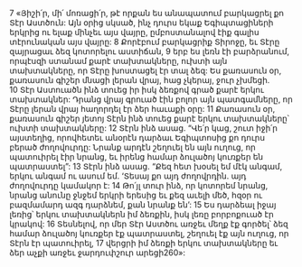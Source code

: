 7 «Յիշի՛ր, մի՛ մոռացի՛ր, թէ որքան ես անապատում բարկացրել քո Տէր Աստծուն: Այն օրից սկսած, ինչ դուրս եկաք Եգիպտացիների երկրից ու ելաք մինչեւ այս վայրը, ըմբոստանալով էիք գալիս տէրունական այս վայրը: 8 Քորէբում բարկացրիք Տիրոջը, եւ Տէրը զայրացաւ ձեզ կոտորելու աստիճան, 9 երբ ես լեռն էի բարձրանում, որպէսզի ստանամ քարէ տախտակները, ուխտի այն տախտակները, որ Տէրը խոստացել էր տալ ձեզ: Ես քառասուն օր, քառասուն գիշեր մնացի լերան վրայ, հաց չկերայ, ջուր չխմեցի. 10 Տէր Աստուածն ինձ տուեց իր իսկ ձեռքով գրած քարէ երկու տախտակներ: Դրանց վրայ գրուած էին բոլոր այն պատգամները, որ Տէրը լերան վրայ հաղորդել էր ձեր հաւաքի օրը: 11 Քառասուն օր, քառասուն գիշեր յետոյ Տէրն ինձ տուեց քարէ երկու տախտակները՝ ուխտի տախտակները:
12 Տէրն ինձ ասաց. “Վե՛ր կաց, շուտ իջի՛ր այստեղից, որովհետեւ անօրէն դարձաւ Եգիպտոսից քո դուրս բերած ժողովուրդը: Նրանք արդէն շեղուել են այն ուղուց, որ պատուիրել էիր նրանց, եւ իրենց համար ձուլածոյ կուռքեր են պատրաստել”: 13 Տէրն ինձ ասաց. “Քեզ հետ խօսել եմ մէկ անգամ, երկու անգամ ու ասում եմ. ‘Տեսայ քո այդ ժողովրդին. այդ ժողովուրդը կամակոր է: 14 Թո՛յլ տուր ինձ, որ կոտորեմ նրանց, նրանց անունը ջնջեմ երկրի երեսից եւ քեզ աւելի մեծ, հզօր ու բազմամարդ ազգ դարձնեմ, քան նրանք են’:
15 Ես դարձեալ իջայ լեռից՝ երկու տախտակներն իմ ձեռքին, իսկ լեռը բորբոքուած էր կրակով: 16 Տեսնելով, որ մեր Տէր Աստծու առջեւ մեղք էք գործել՝ ձեզ համար ձուլածոյ կուռքեր էք պատրաստել, շեղուել էք այն ուղուց, որ Տէրն էր պատուիրել, 17 վերցրի իմ ձեռքի երկու տախտակները եւ ձեր աչքի առջեւ ջարդուփշուր արեցի260»:
